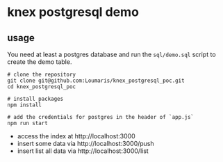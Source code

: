 # knex postgresql demo

## usage

You need at least a postgres database and run the `sql/demo.sql` script to create the demo table.

```
# clone the repository
git clone git@github.com:Loumaris/knex_postgresql_poc.git
cd knex_postgresql_poc

# install packages
npm install

# add the credentials for postgres in the header of `app.js`
npm run start
```

* access the index at http://localhost:3000
* insert some data via http://localhost:3000/push
* insert list all data via http://localhost:3000/list